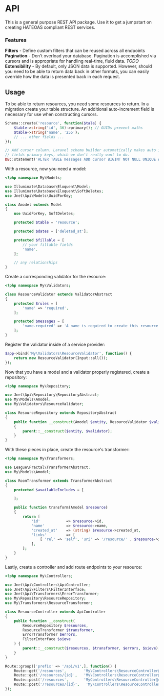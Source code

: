 # API

This is a general purpose REST API package.  Use it to get a jumpstart on creating HATEOAS compliant REST services.

### Features

__Filters__ - Define custom filters that can be reused across all endpoints
__Pagination__ - Don't overload your database.  Pagination is accomplished via cursors and is appropriate for handling real-time, fluid data.
_TODO_ __Extensibility__ - By default, only JSON data is supported.  However, should you need to be able to return data back in other formats, you can easily override how the data is presented back in each request.

## Usage

To be able to return resources, you need some resources to return.  In a migration create your table structure.  An additional auto-increment field is necessary for use when constructing cursors.

```php
Schema::create('resource', function($tale) {
    $table->string('id', 36)->primary(); // GUIDs prevent maths
    $table->string('name', '255');
    // ... other fields ...
});

// Add cursor column. Laravel schema builder automatically makes auto increment
// fields primary keys, which we don't really want to do.
DB::statement('ALTER TABLE messages ADD cursor BIGINT NOT NULL UNIQUE AUTO_INCREMENT');
```
With a resource, now you need a model:

```php
<?php namespace My\Models;

use Illuminate\Database\Eloquent\Model;
use Illuminate\Database\Eloquent\SoftDeletes;
use Jnet\Api\Models\UuidForKey;

class Amodel extends Model
{
    use UuidForKey, SoftDeletes;

    protected $table = 'resource';

    protected $dates = ['deleted_at'];

    protected $fillable = [
        // your fillable fields
        'name',
    ];

    // any relationships
}
```

Create a corresponding validator for the resource:

```php
<?php namespace My\Validators;

class ResourceValidator extends ValidatorAbstract
{
    protected $rules = [
        'name' => 'required',
    ];

    protected $messages = [
        'name.required' => 'A name is required to create this resource',
    ];
}
```

Register the validator inside of a service provider:

```php
$app->bind('My\Validators\ResourceValidator', function() {
    return new ResourceValidator(Input::all());
});
```

Now that you have a model and a validator properly registered, create a repository:

```php
<?php namespace My\Repository;

use Jnet\Api\Repository\RepositoryAbstract;
use My\Models\Amodel;
use My\Validators\ResourceValidator;

class ResourceRepository extends RepositoryAbstract
{
    public function __construct(Amodel $entity, ResourceValidator $validator)
    {
        parent::__construct($entity, $validator);
    }
}

```

With these pieces in place, create the resource's transformer:

```php
<?php namespace My\Transformers;

use League\Fractal\TransformerAbstract;
use My\Models\Amodel;

class RoomTransformer extends TransformerAbstract
{
    protected $availableIncludes = [

    ];

    public function transform(Amodel $resource)
    {
        return [
            'id'            => $resource->id,
            'name'          => $resource->name,
            'created_at'    => (string) $resource->created_at,
            'links'         => [
                [ 'rel' => 'self', 'uri' => '/resource/' . $resource->id ],
            ],
        ];
    }
}
```

Lastly, create a controller and add route endpoints to your resource:

```php
<?php namespace My\Controllers;

use Jnet\Api\Controllers\ApiController;
use Jnet\Api\Filters\FilterInterface;
use Jnet\Api\Transformers\ErrorTransformer;
use My\Repository\ResourceRepository;
use My\Transformers\ResourceTransformer;

class ResourceController extends ApiController
{
    public function __construct(
        ResourceRepository $resources, 
        ResourceTransformer $transformer, 
        ErrorTransformer $errors, 
        FilterInterface $sieve
    ) {
        parent::__construct($resources, $transformer, $errors, $sieve);
    }
}
```

```php
Route::group(['prefix' => '/api/v1',], function() {
    Route::get('/resources',        'My\Controllers\ResourceController@index');
    Route::get('/resources/{id}',   'My\Controllers\ResourceController@show');
    Route::post('/resources',       'MyControllers\ResourceController@create')
    Route::post('/resources/{id}',   'My\Controllers\ResourceController@update');
});
```